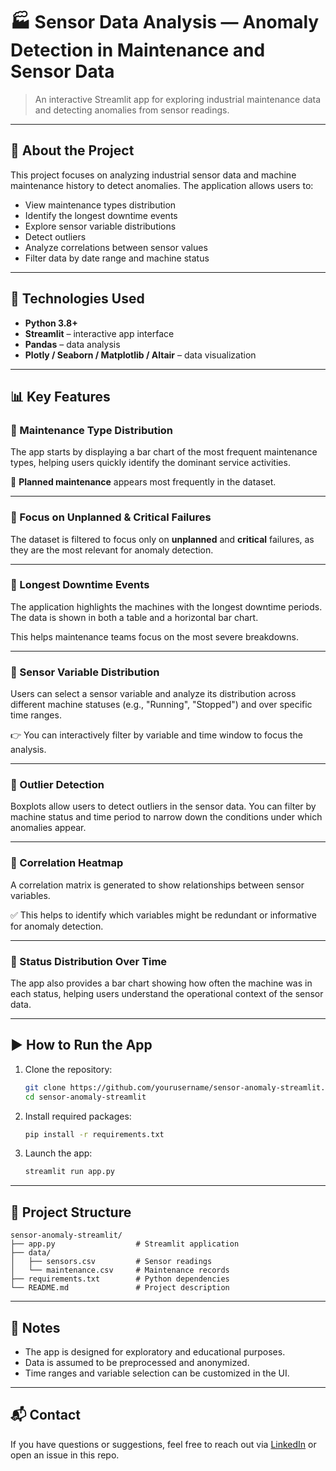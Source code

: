 # 🏭 Sensor Data Analysis — Anomaly Detection in Maintenance and Sensor Data

> An interactive Streamlit app for exploring industrial maintenance data and detecting anomalies from sensor readings.

---

## 🚀 About the Project

This project focuses on analyzing industrial sensor data and machine maintenance history to detect anomalies. The application allows users to:

- View maintenance types distribution  
- Identify the longest downtime events  
- Explore sensor variable distributions  
- Detect outliers  
- Analyze correlations between sensor values  
- Filter data by date range and machine status  

---

## 🔧 Technologies Used

- **Python 3.8+**  
- **Streamlit** – interactive app interface  
- **Pandas** – data analysis  
- **Plotly / Seaborn / Matplotlib / Altair** – data visualization  

---

## 📊 Key Features

### 🔹 Maintenance Type Distribution

The app starts by displaying a bar chart of the most frequent maintenance types, helping users quickly identify the dominant service activities.

📌 **Planned maintenance** appears most frequently in the dataset.

---

### 🔹 Focus on Unplanned & Critical Failures

The dataset is filtered to focus only on **unplanned** and **critical** failures, as they are the most relevant for anomaly detection.

---

### 🔹 Longest Downtime Events

The application highlights the machines with the longest downtime periods. The data is shown in both a table and a horizontal bar chart.

This helps maintenance teams focus on the most severe breakdowns.

---

### 🔹 Sensor Variable Distribution

Users can select a sensor variable and analyze its distribution across different machine statuses (e.g., "Running", "Stopped") and over specific time ranges.

👉 You can interactively filter by variable and time window to focus the analysis.

---

### 🔹 Outlier Detection

Boxplots allow users to detect outliers in the sensor data. You can filter by machine status and time period to narrow down the conditions under which anomalies appear.

---

### 🔹 Correlation Heatmap

A correlation matrix is generated to show relationships between sensor variables.

✅ This helps to identify which variables might be redundant or informative for anomaly detection.

---

### 🔹 Status Distribution Over Time

The app also provides a bar chart showing how often the machine was in each status, helping users understand the operational context of the sensor data.

---

## ▶️ How to Run the App

1. Clone the repository:

   ```bash
   git clone https://github.com/yourusername/sensor-anomaly-streamlit.git
   cd sensor-anomaly-streamlit
   ```

2. Install required packages:

   ```bash
   pip install -r requirements.txt
   ```

3. Launch the app:

   ```bash
   streamlit run app.py
   ```

---

## 📂 Project Structure

```
sensor-anomaly-streamlit/
├── app.py                  # Streamlit application
├── data/
│   ├── sensors.csv         # Sensor readings
│   └── maintenance.csv     # Maintenance records
├── requirements.txt        # Python dependencies
└── README.md               # Project description
```

---

## 📌 Notes

- The app is designed for exploratory and educational purposes.  
- Data is assumed to be preprocessed and anonymized.  
- Time ranges and variable selection can be customized in the UI.

---

## 📬 Contact

If you have questions or suggestions, feel free to reach out via [LinkedIn](https://www.linkedin.com/) or open an issue in this repo.

